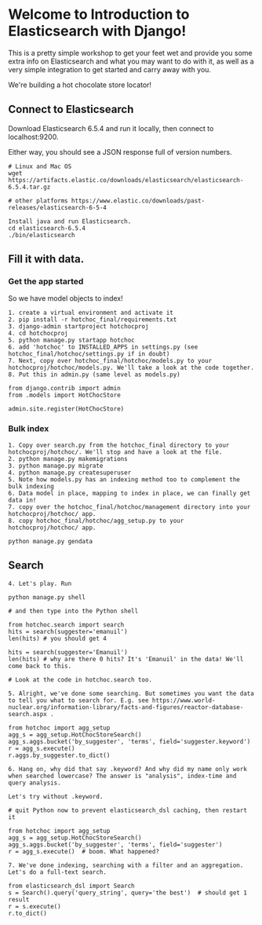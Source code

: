 # Welcome to Introduction to Elasticsearch with Django!

This is a pretty simple workshop to get your feet wet and provide you some extra info on Elasticsearch and what you may want to do with it, as well as a very simple integration to get started and carry away with you.

We're building a hot chocolate store locator!

## Connect to Elasticsearch

Download Elasticsearch 6.5.4 and run it locally, then connect to localhost:9200.

Either way, you should see a JSON response full of version numbers.

    # Linux and Mac OS
    wget https://artifacts.elastic.co/downloads/elasticsearch/elasticsearch-6.5.4.tar.gz

    # other platforms https://www.elastic.co/downloads/past-releases/elasticsearch-6-5-4

    Install java and run Elasticsearch.
    cd elasticsearch-6.5.4
    ./bin/elasticsearch

## Fill it with data.

### Get the app started

So we have model objects to index!

    1. create a virtual environment and activate it
    2. pip install -r hotchoc_final/requirements.txt
    3. django-admin startproject hotchocproj
    4. cd hotchocproj
    5. python manage.py startapp hotchoc
    6. add 'hotchoc' to INSTALLED_APPS in settings.py (see hotchoc_final/hotchoc/settings.py if in doubt)
    7. Next, copy over hotchoc_final/hotchoc/models.py to your hotchocproj/hotchoc/models.py. We'll take a look at the code together.
    8. Put this in admin.py (same level as models.py)

    from django.contrib import admin
    from .models import HotChocStore

    admin.site.register(HotChocStore)

### Bulk index

    1. Copy over search.py from the hotchoc_final directory to your hotchocproj/hotchoc/. We'll stop and have a look at the file.
    2. python manage.py makemigrations
    3. python manage.py migrate
    4. python manage.py createsuperuser
    5. Note how models.py has an indexing method too to complement the bulk indexing
    6. Data model in place, mapping to index in place, we can finally get data in!
    7. copy over the hotchoc_final/hotchoc/management directory into your hotchocproj/hotchoc/ app.
    8. copy hotchoc_final/hotchoc/agg_setup.py to your hotchocproj/hotchoc/ app.

    python manage.py gendata

## Search

    4. Let's play. Run

    python manage.py shell

    # and then type into the Python shell

    from hotchoc.search import search
    hits = search(suggester='emanuil')
    len(hits) # you should get 4

    hits = search(suggester='Emanuil')
    len(hits) # why are there 0 hits? It's 'Emanuil' in the data! We'll come back to this.

    # Look at the code in hotchoc.search too.

    5. Alright, we've done some searching. But sometimes you want the data to tell you what to search for. E.g. see https://www.world-nuclear.org/information-library/facts-and-figures/reactor-database-search.aspx .

    from hotchoc import agg_setup
    agg_s = agg_setup.HotChocStoreSearch()
    agg_s.aggs.bucket('by_suggester', 'terms', field='suggester.keyword')
    r = agg_s.execute()
    r.aggs.by_suggester.to_dict()

    6. Hang on, why did that say .keyword? And why did my name only work when searched lowercase? The answer is "analysis", index-time and query analysis.

    Let's try without .keyword.

    # quit Python now to prevent elasticsearch_dsl caching, then restart it

    from hotchoc import agg_setup
    agg_s = agg_setup.HotChocStoreSearch()
    agg_s.aggs.bucket('by_suggester', 'terms', field='suggester')
    r = agg_s.execute()  # boom. What happened?

    7. We've done indexing, searching with a filter and an aggregation. Let's do a full-text search.

    from elasticsearch_dsl import Search
    s = Search().query('query_string', query='the best')  # should get 1 result
    r = s.execute()
    r.to_dict()
